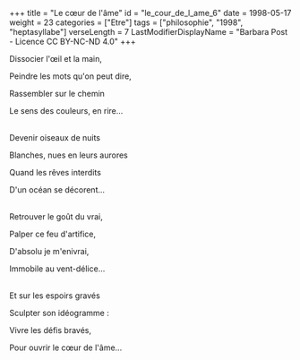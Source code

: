 +++
title = "Le cœur de l'âme"
id = "le_cour_de_l_ame_6"
date = 1998-05-17
weight = 23
categories = ["Etre"]
tags = ["philosophie", "1998", "heptasyllabe"]
verseLength = 7
LastModifierDisplayName = "Barbara Post - Licence CC BY-NC-ND 4.0"
+++

Dissocier l'œil et la main,

Peindre les mots qu'on peut dire,

Rassembler sur le chemin

Le sens des couleurs, en rire...

 \
Devenir oiseaux de nuits

Blanches, nues en leurs aurores

Quand les rêves interdits

D'un océan se décorent...

 \
Retrouver le goût du vrai,

Palper ce feu d'artifice,

D'absolu je m'enivrai,

Immobile au vent-délice...

 \
Et sur les espoirs gravés

Sculpter son idéogramme :

Vivre les défis bravés,

Pour ouvrir le cœur de l'âme...
